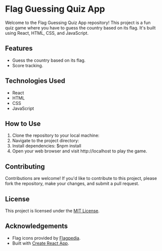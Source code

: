 # Flag Guessing Quiz App

Welcome to the Flag Guessing Quiz App repository! This project is a fun quiz game where you have to guess the country based on its flag. It's built using React, HTML, CSS, and JavaScript.

## Features

- Guess the country based on its flag.
- Score tracking.

## Technologies Used

- React
- HTML
- CSS
- JavaScript

## How to Use

1. Clone the repository to your local machine:
2. Navigate to the project directory:
3. Install dependencies: $npm install
5. Open your web browser and visit http://localhost to play the game.

## Contributing

Contributions are welcome! If you'd like to contribute to this project, please fork the repository, make your changes, and submit a pull request.

## License

This project is licensed under the [MIT License](LICENSE).

## Acknowledgements

- Flag icons provided by [Flagpedia](https://flagpedia.net/).
- Built with [Create React App](https://create-react-app.dev/).
